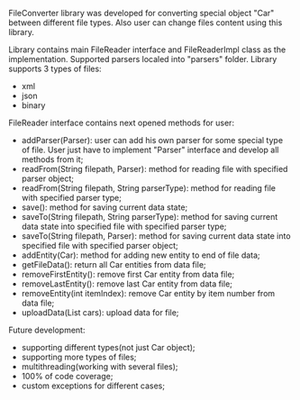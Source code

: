FileConverter library was developed for converting special object "Car" between different file types. Also user can change files content using this library.

Library contains main FileReader interface and FileReaderImpl class as the implementation.
Supported parsers localed into "parsers" folder. 
Library supports 3 types of files: 
- xml
- json
- binary

FileReader interface contains next opened methods for user:
- addParser(Parser): user can add his own parser for some special type of file. User just have to implement "Parser" interface and develop all methods from it;
- readFrom(String filepath, Parser): method for reading file with specified parser object;
- readFrom(String filepath, String parserType): method for reading file with specified parser type;
- save(): method for saving current data state;
- saveTo(String filepath, String parserType): method for saving current data state into specified file with specified parser type;
- saveTo(String filepath, Parser): method for saving current data state into specified file with specified parser object;
- addEntity(Car): method for adding new entity to end of file data;
- getFileData(): return all Car entities from data file;
- removeFirstEntity(): remove first Car entity from data file;
- removeLastEntity(): remove last Car entity from data file;
- removeEntity(int itemIndex): remove Car entity by item number from data file;
- uploadData(List<Car> cars): upload data for file;  

Future development:
- supporting different types(not just Car object);
- supporting more types of files;
- multithreading(working with several files);
- 100% of code coverage;
- custom exceptions for different cases;